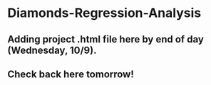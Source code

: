 # Diamonds-Regression-Analysis
## Adding project .html file here by end of day (Wednesday, 10/9).
## Check back here tomorrow!
